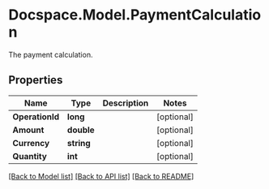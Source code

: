 # Docspace.Model.PaymentCalculation
The payment calculation.

## Properties

Name | Type | Description | Notes
------------ | ------------- | ------------- | -------------
**OperationId** | **long** |  | [optional] 
**Amount** | **double** |  | [optional] 
**Currency** | **string** |  | [optional] 
**Quantity** | **int** |  | [optional] 

[[Back to Model list]](../README.md#documentation-for-models) [[Back to API list]](../README.md#documentation-for-api-endpoints) [[Back to README]](../README.md)

